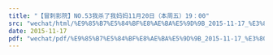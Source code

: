 ```yaml
---
title: "【冒刺影院】NO.53我杀了我妈妈11月20日（本周五）19：00"
src: "wechat/html/%E9%85%B7%E5%84%BF%E8%AE%BA%E5%9D%9B_2015-11-17_%E3%80%90%E5%86%92%E5%88%BA%E5%BD%B1%E9%99%A2%E3%80%91NO.53%E6%88%91%E6%9D%80%E4%BA%86%E6%88%91%E5%A6%88%E5%A6%8811%E6%9C%8820%E6%97%A5%EF%BC%88%E6%9C%AC%E5%91%A8%E4%BA%94%EF%BC%8919%EF%BC%9A00.html"
date: 2015-11-17
pdf: "wechat/pdf/%E9%85%B7%E5%84%BF%E8%AE%BA%E5%9D%9B_2015-11-17_%E3%80%90%E5%86%92%E5%88%BA%E5%BD%B1%E9%99%A2%E3%80%91NO.53%E6%88%91%E6%9D%80%E4%BA%86%E6%88%91%E5%A6%88%E5%A6%8811%E6%9C%8820%E6%97%A5%EF%BC%88%E6%9C%AC%E5%91%A8%E4%BA%94%EF%BC%8919%EF%BC%9A00.pdf"
---
```

